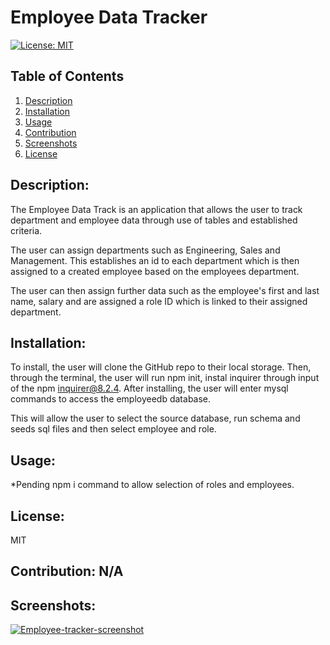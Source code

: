 # Employee Data Tracker
 [![License: MIT](https://img.shields.io/badge/License-MIT-yellow.svg)](https://opensource.org/licenses/MIT)
 ## Table of Contents
1. [Description](#description)
2. [Installation](#installation)
3. [Usage](#usage)
4. [Contribution](#contribution)
5. [Screenshots](#screenshots)
6. [License](#license)

## Description:

The Employee Data Track is an application that allows the user to track department and employee data through use of tables and established criteria. 

The user can assign departments such as Engineering, Sales and Management. This establishes an id to each department which is then assigned to a created employee based on the employees department. 

The user can then assign further data such as the employee's first and last name, salary and are assigned a role ID which is linked to their assigned department.
 

## Installation:

To install, the user will clone the GitHub repo to their local storage. Then, through the terminal, the user will run npm 
init, instal inquirer through input of the npm inquirer@8.2.4. After installing, the user will enter mysql commands to access the employeedb database. 

This will allow the user to select the source database, run schema and seeds sql files and then select employee and role. 

## Usage:

*Pending npm i command to allow selection of roles and employees.

## License:
MIT

## Contribution: N/A


## Screenshots:
<a href="https://ibb.co/bXC14Vv"><img src="https://i.ibb.co/L1cSTyg/Employee-tracker-screenshot.jpg" alt="Employee-tracker-screenshot" border="0"></a>




